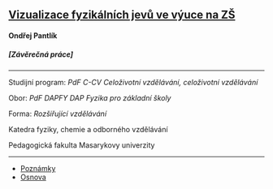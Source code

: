 ## [Vizualizace fyzikálních jevů ve výuce na ZŠ](https://pondroid.gitbooks.io/vizualizace-fyzikalnich-jevu-ve-vyuce-na-zs/)

#### Ondřej Pantlík

##### [Závěrečná práce]

___

Studijní program: *PdF C-CV Celoživotní vzdělávání, celoživotní vzdělávání*

Obor: *PdF DAPFY DAP Fyzika pro základní školy*

Forma: *Rozšiřující vzdělávání*

Katedra fyziky, chemie a odborného vzdělávání

Pedagogická fakulta Masarykovy univerzity

___

* [Poznámky](poznamky.md)
* [Osnova](osnova.md)
